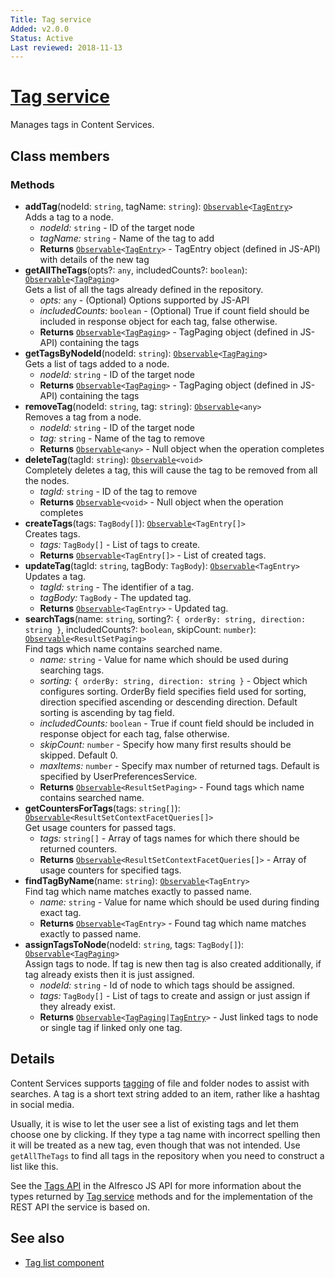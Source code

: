 ```yaml
---
Title: Tag service
Added: v2.0.0
Status: Active
Last reviewed: 2018-11-13
---
```


# [Tag service](../../../lib/content-services/src/lib/tag/services/tag.service.ts "Defined in tag.service.ts")

Manages tags in Content Services.

## Class members

### Methods

-   **addTag**(nodeId: `string`, tagName: `string`): [`Observable`](http://reactivex.io/documentation/observable.html)`<`[`TagEntry`](https://github.com/Alfresco/alfresco-js-api/blob/master/src/alfresco-core-rest-api/docs/TagEntry.md)`>`<br/>
    Adds a tag to a node.
    -   _nodeId:_ `string`  - ID of the target node
    -   _tagName:_ `string`  - Name of the tag to add
    -   **Returns** [`Observable`](http://reactivex.io/documentation/observable.html)`<`[`TagEntry`](https://github.com/Alfresco/alfresco-js-api/blob/master/src/alfresco-core-rest-api/docs/TagEntry.md)`>` - TagEntry object (defined in JS-API) with details of the new tag
-   **getAllTheTags**(opts?: `any`, includedCounts?: `boolean`): [`Observable`](http://reactivex.io/documentation/observable.html)`<`[`TagPaging`](https://github.com/Alfresco/alfresco-js-api/blob/master/src/alfresco-core-rest-api/docs/TagPaging.md)`>`<br/>
    Gets a list of all the tags already defined in the repository.
    -   _opts:_ `any`  - (Optional) Options supported by JS-API
    -   _includedCounts:_ `boolean`  - (Optional) True if count field should be included in response object for each tag, false otherwise.
    -   **Returns** [`Observable`](http://reactivex.io/documentation/observable.html)`<`[`TagPaging`](https://github.com/Alfresco/alfresco-js-api/blob/master/src/alfresco-core-rest-api/docs/TagPaging.md)`>` - TagPaging object (defined in JS-API) containing the tags
-   **getTagsByNodeId**(nodeId: `string`): [`Observable`](http://reactivex.io/documentation/observable.html)`<`[`TagPaging`](https://github.com/Alfresco/alfresco-js-api/blob/master/src/alfresco-core-rest-api/docs/TagPaging.md)`>`<br/>
    Gets a list of tags added to a node.
    -   _nodeId:_ `string`  - ID of the target node
    -   **Returns** [`Observable`](http://reactivex.io/documentation/observable.html)`<`[`TagPaging`](https://github.com/Alfresco/alfresco-js-api/blob/master/src/alfresco-core-rest-api/docs/TagPaging.md)`>` - TagPaging object (defined in JS-API) containing the tags
-   **removeTag**(nodeId: `string`, tag: `string`): [`Observable`](http://reactivex.io/documentation/observable.html)`<any>`<br/>
    Removes a tag from a node.
    -   _nodeId:_ `string`  - ID of the target node
    -   _tag:_ `string`  - Name of the tag to remove
    -   **Returns** [`Observable`](http://reactivex.io/documentation/observable.html)`<any>` - Null object when the operation completes
-   **deleteTag**(tagId: `string`): [`Observable`](http://reactivex.io/documentation/observable.html)`<void>`<br/>
    Completely deletes a tag, this will cause the tag to be removed from all the nodes.
    -   _tagId:_ `string`  - ID of the tag to remove
    -   **Returns** [`Observable`](http://reactivex.io/documentation/observable.html)`<void>` - Null object when the operation completes
-   **createTags**(tags: `TagBody[]`): [`Observable`](http://reactivex.io/documentation/observable.html)`<TagEntry[]>`<br/>
    Creates tags.
    -   _tags:_ `TagBody[]`  - List of tags to create.
    -   **Returns** [`Observable`](http://reactivex.io/documentation/observable.html)`<TagEntry[]>` - List of created tags.
-   **updateTag**(tagId: `string`, tagBody: `TagBody`): [`Observable`](http://reactivex.io/documentation/observable.html)`<TagEntry>`<br/>
    Updates a tag.
    -   _tagId:_ `string`  - The identifier of a tag.
    -   _tagBody:_ `TagBody`  - The updated tag.
    -   **Returns** [`Observable`](http://reactivex.io/documentation/observable.html)`<TagEntry>` - Updated tag.
-   **searchTags**(name: `string`, sorting?: `{ orderBy: string, direction: string }`, includedCounts?: `boolean`, skipCount: `number`): [`Observable`](http://reactivex.io/documentation/observable.html)`<ResultSetPaging>`<br/>
    Find tags which name contains searched name.
    -   _name:_ `string` - Value for name which should be used during searching tags.
    -   _sorting:_ `{ orderBy: string, direction: string }` - Object which configures sorting. OrderBy field specifies field used for sorting, direction specified ascending or descending direction. Default sorting is ascending by tag field.
    -   _includedCounts:_ `boolean` - True if count field should be included in response object for each tag, false otherwise.
    -   _skipCount:_ `number` - Specify how many first results should be skipped. Default 0.
    -   _maxItems:_ `number` - Specify max number of returned tags. Default is specified by UserPreferencesService.
    -   **Returns** [`Observable`](http://reactivex.io/documentation/observable.html)`<ResultSetPaging>` - Found tags which name contains searched name.
-   **getCountersForTags**(tags: `string[]`): [`Observable`](http://reactivex.io/documentation/observable.html)`<ResultSetContextFacetQueries[]>`<br/>
    Get usage counters for passed tags.
    -   _tags:_ `string[]`  - Array of tags names for which there should be returned counters.
    -   **Returns** [`Observable`](http://reactivex.io/documentation/observable.html)`<ResultSetContextFacetQueries[]>` - Array of usage counters for specified tags.
-   **findTagByName**(name: `string`): [`Observable`](http://reactivex.io/documentation/observable.html)`<TagEntry>`<br/>
    Find tag which name matches exactly to passed name.
    -   _name:_ `string`  - Value for name which should be used during finding exact tag.
    -   **Returns** [`Observable`](http://reactivex.io/documentation/observable.html)`<TagEntry>` - Found tag which name matches exactly to passed name.
-   **assignTagsToNode**(nodeId: `string`, tags: `TagBody[]`): [`Observable`](http://reactivex.io/documentation/observable.html)`<`[`TagPaging`](https://github.com/Alfresco/alfresco-js-api/blob/master/src/alfresco-core-rest-api/docs/TagPaging.md)`>`<br/>
    Assign tags to node. If tag is new then tag is also created additionally, if tag already exists then it is just assigned.
    -   _nodeId:_ `string`  - Id of node to which tags should be assigned.
    -   _tags:_ `TagBody[]`  - List of tags to create and assign or just assign if they already exist.
    -   **Returns** [`Observable`](http://reactivex.io/documentation/observable.html)`<`[`TagPaging`](https://github.com/Alfresco/alfresco-js-api/blob/master/src/alfresco-core-rest-api/docs/TagPaging.md)`|`[`TagEntry`](https://github.com/Alfresco/alfresco-js-api/blob/master/src/alfresco-core-rest-api/docs/TagEntry.md)`>` - Just linked tags to node or single tag if linked only one tag.

## Details

Content Services supports
[tagging](http://docs.alfresco.com/5.2/tasks/site-content-tag.html)
of file and folder nodes to assist with searches. A tag is a short
text string added to an item, rather like a hashtag in social media.

Usually, it is wise to let the user see a list of existing tags and let
them choose one by clicking. If they type a tag name with incorrect spelling
then it will be treated as a new tag, even though that was not intended.
Use `getAllTheTags` to find all tags in the repository when you need to
construct a list like this.

See the
[Tags API](https://github.com/Alfresco/alfresco-js-api/blob/master/src/alfresco-core-rest-api/docs/TagsApi.md)
in the Alfresco JS API for more information about the types returned by [Tag
service](tag.service.md) methods and for the implementation of the REST API the service is
based on.

## See also

-   [Tag list component](../components/tag-list.component.md)
